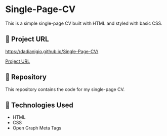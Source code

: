 # Single-Page-CV
This is a simple single-page CV built with HTML and styled with basic CSS.

## 🔗 Project URL 

https://dadianigio.github.io/Single-Page-CV/

[Project URL](https://dadianigio.github.io/Single-Page-CV/)

## 📂 Repository  
This repository contains the code for my single-page CV.

## 🚀 Technologies Used  
- HTML  
- CSS  
- Open Graph Meta Tags  
